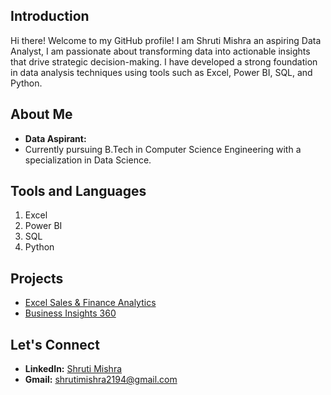 ## Introduction
Hi there! Welcome to my GitHub profile! I am Shruti Mishra an aspiring Data Analyst, I am passionate about transforming data into actionable insights that drive strategic decision-making. I have developed a strong foundation in data analysis techniques using tools such as Excel, Power BI, SQL, and Python.

## About Me
- **Data Aspirant:**
- Currently pursuing B.Tech in Computer Science Engineering with a specialization in Data Science.

## Tools and Languages
1. Excel
2. Power BI
3. SQL
4. Python

## Projects
- [Excel Sales & Finance Analytics](https://github.com/ShrutiMishra2003/Excel-Sales-Finance-Analytics)
- [Business Insights 360](https://github.com/ShrutiMishra2003/Business-Insights-360)

## Let's Connect
- **LinkedIn:** [Shruti Mishra](https://www.linkedin.com/in/shruti-mishra-b6b685237/)
- **Gmail:** [shrutimishra2194@gmail.com](mailto:shrutimishra2194@gmail.com)


<!---
ShrutiMishra2003/ShrutiMishra2003 is a ✨ special ✨ repository because its `README.md` (this file) appears on your GitHub profile.
You can click the Preview link to take a look at your changes.
--->
